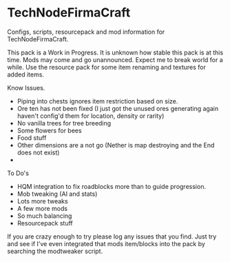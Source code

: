 TechNodeFirmaCraft
==================

Configs, scripts, resourcepack and mod information for TechNodeFirmaCraft.

This pack is a Work in Progress. It is unknown how stable this pack is at this time. Mods may come and go unannounced. Expect me to break world for a while. Use the resource pack for some item renaming and textures for added items.

Know Issues.
- Piping into chests ignores item restriction based on size.
- Ore ten has not been fixed (I just got the unused ores generating again haven't config'd them for location, density or rarity)
- No vanilla trees for tree breeding
- Some flowers for bees
- Food stuff
- Other dimensions are a not go (Nether is map destroying and the End does not exist)
- 

To Do's
- HQM integration to fix roadblocks more than to guide progression.
- Mob tweaking (AI and stats)
- Lots more tweaks
- A few more mods
- So much balancing
- Resourcepack stuff

If you are crazy enough to try please log any issues that you find. Just try and see if I've even integrated that mods item/blocks into the pack by searching the modtweaker script.
